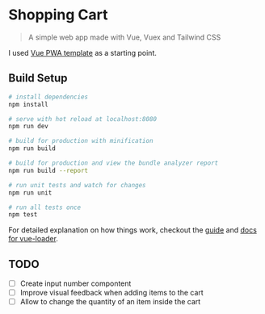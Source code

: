 # Shopping Cart

> A simple web app made with Vue, Vuex and Tailwind CSS

I used [Vue PWA template](https://github.com/vuejs-templates/pwa) as a starting point.

## Build Setup

``` bash
# install dependencies
npm install

# serve with hot reload at localhost:8080
npm run dev

# build for production with minification
npm run build

# build for production and view the bundle analyzer report
npm run build --report

# run unit tests and watch for changes
npm run unit

# run all tests once
npm test
```

For detailed explanation on how things work, checkout the [guide](http://vuejs-templates.github.io/webpack/) and [docs for vue-loader](http://vuejs.github.io/vue-loader).

## TODO

- [ ] Create input number compontent
- [ ] Improve visual feedback when adding items to the cart
- [ ] Allow to change the quantity of an item inside the cart
